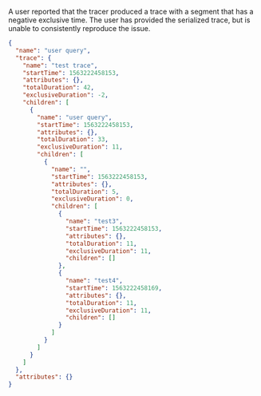 A user reported that the tracer produced a trace with a segment that has a negative
exclusive time. The user has provided the serialized trace, but is unable to consistently
reproduce the issue.

```json
{
  "name": "user query",
  "trace": {
    "name": "test trace",
    "startTime": 1563222458153,
    "attributes": {},
    "totalDuration": 42,
    "exclusiveDuration": -2,
    "children": [
      {
        "name": "user query",
        "startTime": 1563222458153,
        "attributes": {},
        "totalDuration": 33,
        "exclusiveDuration": 11,
        "children": [
          {
            "name": "",
            "startTime": 1563222458153,
            "attributes": {},
            "totalDuration": 5,
            "exclusiveDuration": 0,
            "children": [
              {
                "name": "test3",
                "startTime": 1563222458153,
                "attributes": {},
                "totalDuration": 11,
                "exclusiveDuration": 11,
                "children": []
              },
              {
                "name": "test4",
                "startTime": 1563222458169,
                "attributes": {},
                "totalDuration": 11,
                "exclusiveDuration": 11,
                "children": []
              }
            ]
          }
        ]
      }
    ]
  },
  "attributes": {}
}
```
